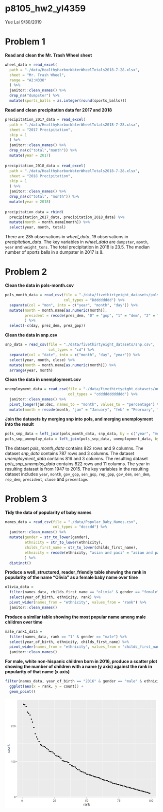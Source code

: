 p8105\_hw2\_yl4359
================
Yue Lai
9/30/2019

# Problem 1

**Read and clean the Mr. Trash Wheel sheet**

``` r
wheel_data = read_excel(
  path = "./data/HealthyHarborWaterWheelTotals2018-7-28.xlsx", 
  sheet = "Mr. Trash Wheel",
  range = "A2:N338"
  ) %>% 
  janitor::clean_names() %>% 
  drop_na("dumpster") %>% 
  mutate(sports_balls = as.integer(round(sports_balls)))
```

**Read and clean precipitation data for 2017 and 2018**

``` r
precipitation_2017_data = read_excel(
  path = "./data/HealthyHarborWaterWheelTotals2018-7-28.xlsx",
  sheet = "2017 Precipitation",
  skip = 1
  ) %>% 
  janitor::clean_names() %>% 
  drop_na(c("total","month")) %>% 
  mutate(year = 2017)

precipitation_2018_data = read_excel(
  path = "./data/HealthyHarborWaterWheelTotals2018-7-28.xlsx",
  sheet = "2018 Precipitation",
  skip = 1
  ) %>% 
  janitor::clean_names() %>% 
  drop_na(c("total", "month")) %>% 
  mutate(year = 2018)

precipitation_data = rbind(
  precipitation_2017_data, precipitation_2018_data) %>% 
  mutate(month = month.name[month]) %>% 
  select(year, month, total)
```

There are 285 observations in *wheel\_data*, 19 observations in
*precipitation\_data*. The key variables in *wheel\_data* are
`dumpster`, `month`, `year` and `weight_tons`. The total precipitation
in 2018 is 23.5. The median number of sports balls in a dumpster in 2017
is 8.

# Problem 2

**Clean the data in
pols-month.csv**

``` r
pols_month_data = read_csv(file = "./data/fivethirtyeight_datasets/pols-month.csv", 
                           col_types = "Ddddddddd") %>% 
  separate(col = "mon", into = c("year", "month", "day")) %>%
  mutate(month = month.name[as.numeric(month)],
         president = recode(prez_dem, "0" = "gop", "1" = "dem", "2" = "dem")
         ) %>% 
  select(-c(day, prez_dem, prez_gop))
```

**Clean the data in snp.csv**

``` r
snp_data = read_csv(file = "./data/fivethirtyeight_datasets/snp.csv", 
                    col_types = "cd") %>% 
  separate(col = "date", into = c("month", "day", "year")) %>% 
  select(year, month, close) %>% 
  mutate(month = month.name[as.numeric(month)]) %>% 
  arrange(year, month)
```

**Clean the data in
unemployment.csv**

``` r
unemployment_data = read_csv(file = "./data/fivethirtyeight_datasets/unemployment.csv",
                             col_types = "cdddddddddddd") %>% 
  janitor::clean_names() %>% 
  pivot_longer(jan:dec, names_to = "month", values_to = "percentage") %>% 
  mutate(month = recode(month, "jan" = "January", "feb" = "February", "mar" = "March", "apr" = "April", "jun" = "June", "jul" = "July", "aug" = "August", "sep" = "September", "oct" = "October", "nov" = "November", "dec" = "December"))
```

**Join the datasets by merging snp into pols, and merging unemployment
into the
result**

``` r
pols_snp_data = left_join(pols_month_data, snp_data, by = c("year", "month"))
pols_snp_unemploy_data = left_join(pols_snp_data, unemployment_data, by = c("year", "month"))
```

The dataset *pols\_month\_data* contains 822 rows and 9 columns. The
dataset *snp\_data* contains 787 rows and 3 columns. The dataset
*unemployment\_data* contains 816 and 3 columns. The resulting dataset
*pols\_snp\_unemploy\_data* contains 822 rows and 11 columns. The year
in resulting dataset is from 1947 to 2015. The key variables in the
resulting dataset includes `year`, `month`, `gov_gop`, `sen_gop`,
`rep_gop`, `gov_dem`, `sen_dem`, `rep_dem`, `president`, `close` and
`precentage`.

# Problem 3

**Tidy the data of popularity of baby names**

``` r
names_data = read_csv(file = "./data/Popular_Baby_Names.csv",
                      col_types = "dcccdd") %>% 
  janitor::clean_names() %>% 
  mutate(gender = str_to_lower(gender), 
         ethnicity = str_to_lower(ethnicity), 
         childs_first_name = str_to_lower(childs_first_name),
         ethnicity = recode(ethnicity, "asian and paci" = "asian and pacific islander", "black non hisp" = "black non hispanic", "white non hisp" = "white non hispanic")
         ) %>% 
  distinct()
```

**Produce a well\_structured, reader\_friendly table showing the rank in
popularity of the name “Olivia” as a female baby name over time**

``` r
olivia_data = 
  filter(names_data, childs_first_name == "olivia" & gender == "female") %>% 
  select(year_of_birth, ethnicity, rank) %>% 
  pivot_wider(names_from = "ethnicity", values_from = "rank") %>% 
  janitor::clean_names()
```

**Produce a similar table showing the most popular name among male
children over time**

``` r
male_rank1_data = 
  filter(names_data, rank == "1" & gender == "male") %>% 
  select(year_of_birth, ethnicity, childs_first_name) %>% 
  pivot_wider(names_from = "ethnicity", values_from = "childs_first_name") %>% 
  janitor::clean_names()
```

**For male, white non-hispanic children born in 2016, produce a scatter
plot showing the number of children with a name (y axis) against the
rank in popularity of that name (x
axis)**

``` r
filter(names_data, year_of_birth == "2016" & gender == "male" & ethnicity == "white non hispanic") %>% 
  ggplot(aes(x = rank, y = count)) +
  geom_point()
```

![](p8105_hw2_yl4359_files/figure-gfm/scatter_plot-1.png)<!-- -->
